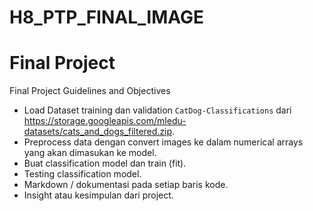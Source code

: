 # H8_PTP_FINAL_IMAGE

# Final Project

Final Project Guidelines and Objectives

- Load Dataset training dan validation `CatDog-Classifications` dari https://storage.googleapis.com/mledu-datasets/cats_and_dogs_filtered.zip.
- Preprocess data dengan convert images ke dalam numerical arrays yang akan dimasukan ke model.
- Buat classification model dan train (fit).
- Testing classification model.
- Markdown / dokumentasi pada setiap baris kode.
- Insight atau kesimpulan dari project.
